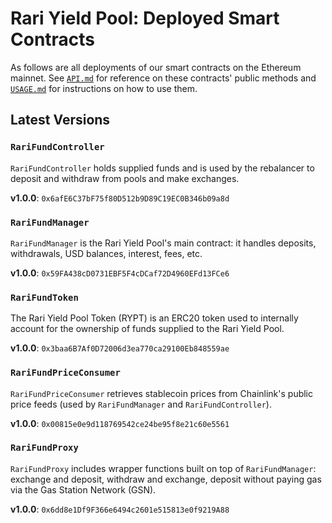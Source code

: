 # Rari Yield Pool: Deployed Smart Contracts

As follows are all deployments of our smart contracts on the Ethereum mainnet. See [`API.md`](API.md) for reference on these contracts' public methods and [`USAGE.md`](USAGE.md) for instructions on how to use them.

## Latest Versions

### `RariFundController`

`RariFundController` holds supplied funds and is used by the rebalancer to deposit and withdraw from pools and make exchanges.

**v1.0.0**: `0x6afE6C37bF75f80D512b9D89C19EC0B346b09a8d`

### `RariFundManager`

`RariFundManager` is the Rari Yield Pool's main contract: it handles deposits, withdrawals, USD balances, interest, fees, etc.

**v1.0.0**: `0x59FA438cD0731EBF5F4cDCaf72D4960EFd13FCe6`

### `RariFundToken`

The Rari Yield Pool Token (RYPT) is an ERC20 token used to internally account for the ownership of funds supplied to the Rari Yield Pool.

**v1.0.0**: `0x3baa6B7Af0D72006d3ea770ca29100Eb848559ae`

### `RariFundPriceConsumer`

`RariFundPriceConsumer` retrieves stablecoin prices from Chainlink's public price feeds (used by `RariFundManager` and `RariFundController`).

**v1.0.0**: `0x00815e0e9d118769542ce24be95f8e21c60e5561`

### `RariFundProxy`

`RariFundProxy` includes wrapper functions built on top of `RariFundManager`: exchange and deposit, withdraw and exchange, deposit without paying gas via the Gas Station Network (GSN).

**v1.0.0**: `0x6dd8e1Df9F366e6494c2601e515813e0f9219A88`
